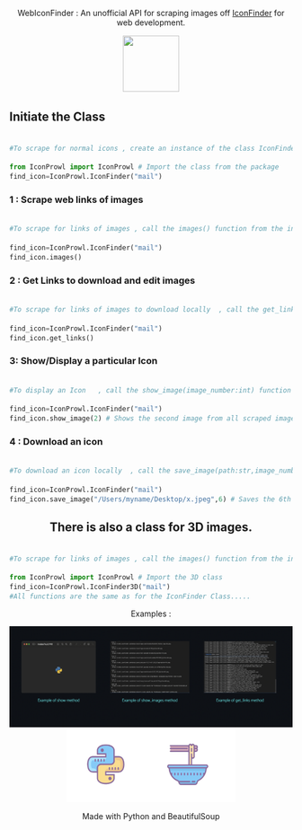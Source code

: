 

<p align="center">WebIconFinder : An unofficial  API for scraping images off <a href="https://www.iconfinder.com/" target="_blank">IconFinder</a> for web development.</p>
<div align="center">
<img src="https://uploads-ssl.webflow.com/5d9ba0eb5f6edb77992a99d0/5e1ef88d24ceb82897e14ec0_182503-512%20(1).png" style="border:1px solid white;" height="100" width="100">
</div>




## Initiate the Class  

```python

#To scrape for normal icons , create an instance of the class IconFinder with the name of the image to search  , for example :

from IconProwl import IconProwl # Import the class from the package
find_icon=IconProwl.IconFinder("mail")
```

###  1 : Scrape web links of images

```python

#To scrape for links of images , call the images() function from the initialized class , for example : 

find_icon=IconProwl.IconFinder("mail")
find_icon.images()
```

###  2 : Get Links to download and edit images

```python

#To scrape for links of images to download locally  , call the get_links() function from the initialized class , for example : 

find_icon=IconProwl.IconFinder("mail")
find_icon.get_links()
```

###  3: Show/Display a particular Icon

```python

#To display an Icon   , call the show_image(image_number:int) function from the initialized class , for example : 

find_icon=IconProwl.IconFinder("mail")
find_icon.show_image(2) # Shows the second image from all scraped images
```

###  4 : Download an icon

```python

#To download an icon locally  , call the save_image(path:str,image_number:int) function from the initialized class , for example : 

find_icon=IconProwl.IconFinder("mail")
find_icon.save_image("/Users/myname/Desktop/x.jpeg",6) # Saves the 6th image in the Desktop as x.jpeg
```

<h2 align="center">There is also a class for 3D images.</h2>
<p></p>

```python

#To scrape for links of images , call the images() function from the initialized class , for example : 

from IconProwl import IconProwl # Import the 3D class
find_icon=IconProwl.IconFinder3D("mail")
#All functions are the same as for the IconFinder Class.....

```

<p align="center">Examples : </p>

<div align="center">
<img src="examples.png" >
</div>

<div align="center">
<img src="bs4.png" height="130" width="300">
  <p align="center">Made with Python and BeautifulSoup</p>
</div>
